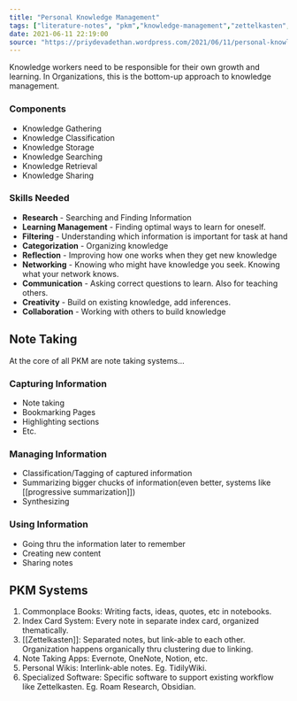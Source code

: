 ```yaml
---
title: "Personal Knowledge Management"
tags: ["literature-notes", "pkm","knowledge-management","zettelkasten","notes" ]
date: 2021-06-11 22:19:00
source: "https://priydevadethan.wordpress.com/2021/06/11/personal-knowledge-management-systems/"
---
```


Knowledge workers need to be responsible for their own growth and learning. In Organizations, this is the bottom-up approach to knowledge management.

### Components

- Knowledge Gathering
- Knowledge Classification
- Knowledge Storage
- Knowledge Searching
- Knowledge Retrieval
- Knowledge Sharing

### Skills Needed

- **Research** - Searching and Finding Information
- **Learning Management** - Finding optimal ways to learn for oneself.
- **Filtering** - Understanding which information is important for task at hand
- **Categorization** - Organizing knowledge
- **Reflection** - Improving how one works when they get new knowledge
- **Networking** - Knowing who might have knowledge you seek. Knowing what your network knows.
- **Communication** - Asking correct questions to learn. Also for teaching others.
- **Creativity** - Build on existing knowledge, add inferences.
- **Collaboration** - Working with others to build knowledge

## Note Taking

At the core of all PKM are note taking systems...

### Capturing Information

- Note taking
- Bookmarking Pages
- Highlighting sections
- Etc.

### Managing Information

- Classification/Tagging of captured information
- Summarizing bigger chucks of information(even better, systems like [[progressive summarization]])
- Synthesizing

### Using Information

- Going thru the information later to remember
- Creating new content
- Sharing notes

## PKM Systems

1. Commonplace Books: Writing facts, ideas, quotes, etc in notebooks.
2. Index Card System: Every note in separate index card, organized thematically.
3. [[Zettelkasten]]: Separated notes, but link-able to each other. Organization happens organically thru clustering due to linking.
4. Note Taking Apps: Evernote, OneNote, Notion, etc.
5. Personal Wikis: Interlink-able notes. Eg. TidilyWiki.
6. Specialized Software: Specific software to support existing workflow like Zettelkasten. Eg. Roam Research, Obsidian.

